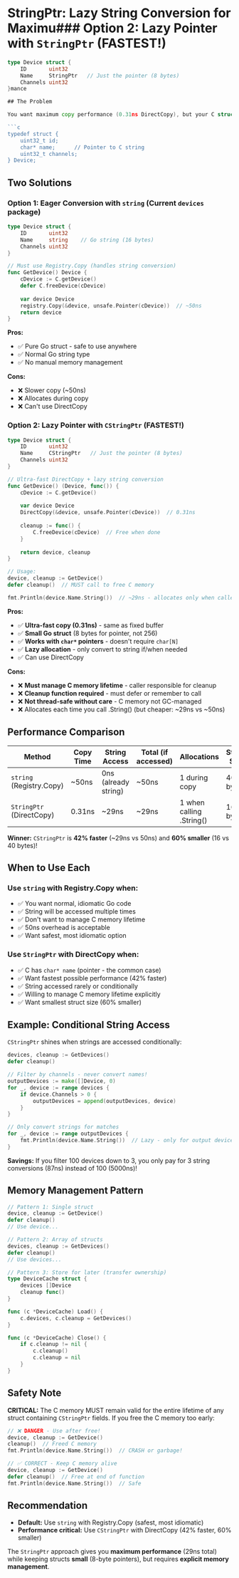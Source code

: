 # StringPtr: Lazy String Conversion for Maximu### Option 2: Lazy Pointer with `StringPtr` (FASTEST!)

```go
type Device struct {
    ID       uint32
    Name     StringPtr   // Just the pointer (8 bytes)
    Channels uint32
}mance

## The Problem

You want maximum copy performance (0.31ns DirectCopy), but your C struct has `char*` pointers:

```c
typedef struct {
    uint32_t id;
    char* name;      // Pointer to C string
    uint32_t channels;
} Device;
```

## Two Solutions

### Option 1: Eager Conversion with `string` (Current `devices` package)

```go
type Device struct {
    ID       uint32
    Name     string    // Go string (16 bytes)
    Channels uint32
}

// Must use Registry.Copy (handles string conversion)
func GetDevice() Device {
    cDevice := C.getDevice()
    defer C.freeDevice(cDevice)
    
    var device Device
    registry.Copy(&device, unsafe.Pointer(cDevice))  // ~50ns
    return device
}
```

**Pros:**
- ✅ Pure Go struct - safe to use anywhere
- ✅ Normal Go string type
- ✅ No manual memory management

**Cons:**
- ❌ Slower copy (~50ns)
- ❌ Allocates during copy
- ❌ Can't use DirectCopy

### Option 2: Lazy Pointer with `CStringPtr` (FASTEST!)

```go
type Device struct {
    ID       uint32
    Name     CStringPtr   // Just the pointer (8 bytes)
    Channels uint32
}

// Ultra-fast DirectCopy + lazy string conversion
func GetDevice() (Device, func()) {
    cDevice := C.getDevice()
    
    var device Device
    DirectCopy(&device, unsafe.Pointer(cDevice))  // 0.31ns
    
    cleanup := func() {
        C.freeDevice(cDevice)  // Free when done
    }
    
    return device, cleanup
}

// Usage:
device, cleanup := GetDevice()
defer cleanup()  // MUST call to free C memory

fmt.Println(device.Name.String())  // ~29ns - allocates only when called
```

**Pros:**
- ✅ **Ultra-fast copy (0.31ns)** - same as fixed buffer
- ✅ **Small Go struct** (8 bytes for pointer, not 256)
- ✅ **Works with `char*` pointers** - doesn't require `char[N]`
- ✅ **Lazy allocation** - only convert to string if/when needed
- ✅ Can use DirectCopy

**Cons:**
- ❌ **Must manage C memory lifetime** - caller responsible for cleanup
- ❌ **Cleanup function required** - must defer or remember to call
- ❌ **Not thread-safe without care** - C memory not GC-managed
- ❌ Allocates each time you call .String() (but cheaper: ~29ns vs ~50ns)

## Performance Comparison

| Method | Copy Time | String Access | Total (if accessed) | Allocations | Struct Size |
|--------|-----------|---------------|---------------------|-------------|-------------|
| `string` (Registry.Copy) | ~50ns | 0ns (already string) | ~50ns | 1 during copy | 40 bytes |
| `StringPtr` (DirectCopy) | 0.31ns | ~29ns | ~29ns | 1 when calling .String() | 16 bytes |

**Winner:** `CStringPtr` is **42% faster** (~29ns vs 50ns) and **60% smaller** (16 vs 40 bytes)!

## When to Use Each

### Use `string` with Registry.Copy when:
- ✅ You want normal, idiomatic Go code
- ✅ String will be accessed multiple times
- ✅ Don't want to manage C memory lifetime
- ✅ 50ns overhead is acceptable
- ✅ Want safest, most idiomatic option

### Use `StringPtr` with DirectCopy when:
- ✅ C has `char* name` (pointer - the common case)
- ✅ Want fastest possible performance (42% faster)
- ✅ String accessed rarely or conditionally
- ✅ Willing to manage C memory lifetime explicitly
- ✅ Want smallest struct size (60% smaller)

## Example: Conditional String Access

`CStringPtr` shines when strings are accessed conditionally:

```go
devices, cleanup := GetDevices()
defer cleanup()

// Filter by channels - never convert names!
outputDevices := make([]Device, 0)
for _, device := range devices {
    if device.Channels > 0 {
        outputDevices = append(outputDevices, device)
    }
}

// Only convert strings for matches
for _, device := range outputDevices {
    fmt.Println(device.Name.String())  // Lazy - only for output devices
}
```

**Savings:** If you filter 100 devices down to 3, you only pay for 3 string conversions (87ns) instead of 100 (5000ns)!

## Memory Management Pattern

```go
// Pattern 1: Single struct
device, cleanup := GetDevice()
defer cleanup()
// Use device...

// Pattern 2: Array of structs
devices, cleanup := GetDevices()
defer cleanup()
// Use devices...

// Pattern 3: Store for later (transfer ownership)
type DeviceCache struct {
    devices []Device
    cleanup func()
}

func (c *DeviceCache) Load() {
    c.devices, c.cleanup = GetDevices()
}

func (c *DeviceCache) Close() {
    if c.cleanup != nil {
        c.cleanup()
        c.cleanup = nil
    }
}
```

## Safety Note

**CRITICAL:** The C memory MUST remain valid for the entire lifetime of any struct containing `CStringPtr` fields. If you free the C memory too early:

```go
// ❌ DANGER - Use after free!
device, cleanup := GetDevice()
cleanup()  // Freed C memory
fmt.Println(device.Name.String())  // CRASH or garbage!

// ✅ CORRECT - Keep C memory alive
device, cleanup := GetDevice()
defer cleanup()  // Free at end of function
fmt.Println(device.Name.String())  // Safe
```

## Recommendation

- **Default:** Use `string` with Registry.Copy (safest, most idiomatic)
- **Performance critical:** Use `CStringPtr` with DirectCopy (42% faster, 60% smaller)

The `StringPtr` approach gives you **maximum performance** (29ns total) while keeping structs **small** (8-byte pointers), but requires **explicit memory management**.
